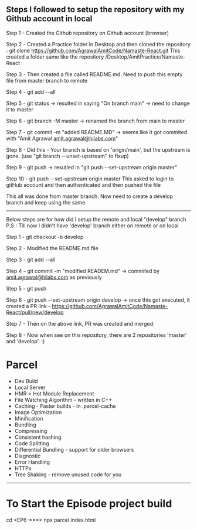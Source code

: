 ## Steps I followed to setup the repository with my Github account in local

Step 1 - Created the Github repository on Github account (browser)

Step 2 - Created a Practice folder in Desktop and then cloned the repository :
git clone https://github.com/AgrawalAmitCode/Namaste-React.git
This created a folder same like the repository /Desktop/AmitPractice/Namaste-React

Step 3 - Then created a file called README.md.
Need to push this empty file from master branch to remote

Step 4 - git add --all

Step 5 - git status -> resulted in saying "On branch main" -> need to change it to master

Step 6 - git branch -M master -> renamed the branch from main to master

Step 7 - git commit -m "added README.MD" -> seems like it got commited with "Amit Agrawal <amit.agrawal@hilabs.com>"

Step 8 - Did this -
Your branch is based on 'origin/main', but the upstream is gone.
(use "git branch --unset-upstream" to fixup)

Step 9 - git push -> resutled in "git push --set-upstream origin master"

Step 10 - git push --set-upstream origin master
This asked to login to gitHub account and then authenticated and then pushed the file

This all was done from master branch.
Now need to create a develop branch and keep using the same.

---

Below steps are for how did I setup the remote and local "develop" branch
P.S : Till now I didn't have 'develop' branch either on remote or on local

Step 1 - git checkout -b develop

Step 2 - Modified the README.md file

Step 3 - git add --all

Step 4 - git commit -m "modified READEM.md" -> commited by amit.agrawal@hilabs.com as previously

Step 5 - git push

Step 6 - git push --set-upstream origin develop -> once this got executed,
it created a PR link - https://github.com/AgrawalAmitCode/Namaste-React/pull/new/develop

Step 7 - Then on the above link, PR was created and merged.

Step 8 - Now when see on this repository, there are 2 repositories 'master' and 'develop'. :)

# Parcel

- Dev Build
- Local Server
- HMR = Hot Module Replacement
- File Watching Algorithm - written in C++
- Caching - Faster builds - in .parcel-cache
- Image Optimization
- Minification
- Bundling
- Compressing
- Consistent hashing
- Code Splitting
- Differential Bundling - support for older browsers
- Diagnostic
- Error Handling
- HTTPs
- Tree Shaking - remove unused code for you

---

# To Start the Episode project build

cd <EP6-\*\*\*>
npx parcel index.html
